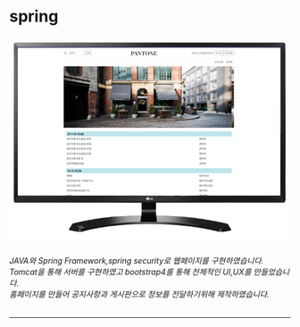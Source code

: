 # spring
![Alt text](/img/web.png)
###### JAVA와 Spring Framework,spring security로 웹페이지를 구현하였습니다. <br>Tomcat을 통해 서버를 구현하였고 bootstrap4를 통해 전체적인 UI,UX를 만들었습니다.<br> 홈페이지를 만들어 공지사항과 게시판으로 정보를 전달하기위해 제작하였습니다.  
<hr/>
